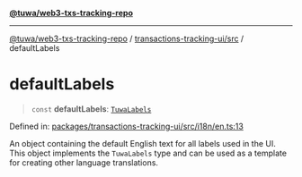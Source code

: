 [**@tuwa/web3-txs-tracking-repo**](../../../README.md)

***

[@tuwa/web3-txs-tracking-repo](../../../README.md) / [transactions-tracking-ui/src](../README.md) / defaultLabels

# defaultLabels

> `const` **defaultLabels**: [`TuwaLabels`](../type-aliases/TuwaLabels.md)

Defined in: [packages/transactions-tracking-ui/src/i18n/en.ts:13](https://github.com/TuwaIO/web3-transactions-tracking/blob/eb74fc944a51985cd6d7afc611dcca5bad5c8dfd/packages/transactions-tracking-ui/src/i18n/en.ts#L13)

An object containing the default English text for all labels used in the UI.
This object implements the `TuwaLabels` type and can be used as a template
for creating other language translations.
